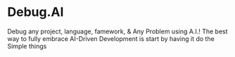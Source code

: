 # Debug.AI
Debug any project, language, famework, &amp; Any Problem using A.I.! The best way to fully embrace AI-Driven Development is start by having it do the Simple things
